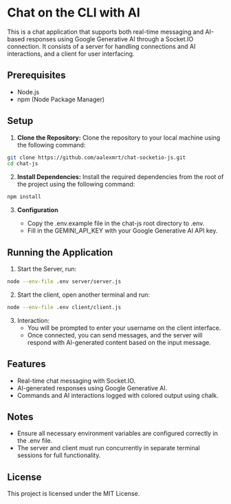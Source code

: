 # Chat on the CLI with AI

This is a chat application that supports both real-time messaging and AI-based responses using Google Generative AI through a Socket.IO connection. It consists of a server for handling connections and AI interactions, and a client for user interfacing.

## Prerequisites

- Node.js
- npm (Node Package Manager)

## Setup

1. **Clone the Repository:** Clone the repository to your local machine using the following command:

```bash
git clone https://github.com/aalexmrt/chat-socketio-js.git
cd chat-js
```

2. **Install Dependencies:** Install the required dependencies from the root of the project using the following command:
```bash
npm install
```

3. **Configuration**

   - Copy the .env.example file in the chat-js root directory to .env.
   - Fill in the GEMINI_API_KEY with your Google Generative AI API key.

## Running the Application
1. Start the Server, run:
```bash
node --env-file .env server/server.js
```
2. Start the client, open another terminal and run:
```bash
node --env-file .env client/client.js
```
3. Interaction:
   - You will be prompted to enter your username on the client interface.
   - Once connected, you can send messages, and the server will respond with AI-generated content based on the input message.


## Features
   - Real-time chat messaging with Socket.IO.
   - AI-generated responses using Google Generative AI.
   - Commands and AI interactions logged with colored output using chalk.


## Notes
   - Ensure all necessary environment variables are configured correctly in the .env file.
   - The server and client must run concurrently in separate terminal sessions for full functionality.


## License
This project is licensed under the MIT License.
